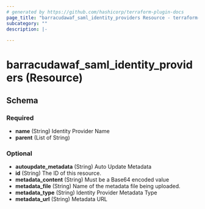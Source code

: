 ```yaml
---
# generated by https://github.com/hashicorp/terraform-plugin-docs
page_title: "barracudawaf_saml_identity_providers Resource - terraform-provider-barracudawaf"
subcategory: ""
description: |-
  
---
```


# barracudawaf_saml_identity_providers (Resource)





<!-- schema generated by tfplugindocs -->
## Schema

### Required

- **name** (String) Identity Provider Name
- **parent** (List of String)

### Optional

- **autoupdate_metadata** (String) Auto Update Metadata
- **id** (String) The ID of this resource.
- **metadata_content** (String) Must be a Base64 encoded value
- **metadata_file** (String) Name of the metadata file being uploaded.
- **metadata_type** (String) Identity Provider Metadata Type
- **metadata_url** (String) Metadata URL


